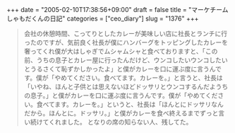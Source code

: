+++
date = "2005-02-10T17:38:56+09:00"
draft = false
title = "マーケチームしゃもだくんの日記"
categories = ["ceo_diary"]
slug = "1376"
+++

<blockquote>会社の休憩時間、こってりとしたカレーが美味しい店に社長とランチに行ったのですが、気前良く社長が僕にハンバーグをトッピングしたカレーを奢ってくれ僕が大はしゃぎでムシャムシャと食べておりますと、「この前、うちの息子とカレー屋に行ったんだけど、ウンコしたいウンコしたいとうるさくて恥ずかしかったよ」と僕がカレーを口に運ぶ度に言うんです。僕が「やめてください。食べてます。カレーを。」と言うと、社長は「いやね、ほんと子供とは思えないほどドッサリとウンコするんだようちの息子。」と僕がカレーを口に運ぶ度に言うんです。僕が「やめてください。食べてます。カレーを。」というと、社長は「ほんとにドッサリなんだから。ほんとに。ドッサリ。」と僕がカレーを食べ終えるまでずっと言い続けてくれました。
となりの席の知らない人、残してた。</blockquote>
